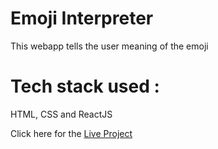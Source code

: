 # Emoji Interpreter
This webapp tells the user meaning of the emoji
# Tech stack used :
HTML, CSS and ReactJS

Click here for the [Live Project](https://2n0qt.csb.app/)
